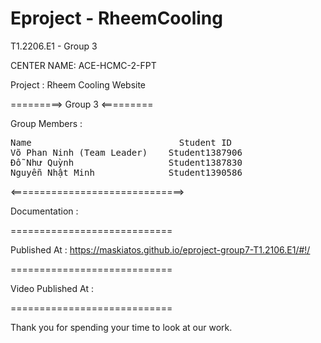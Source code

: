 # Eproject - RheemCooling

T1.2206.E1 - Group 3

CENTER NAME: ACE-HCMC-2-FPT

Project : Rheem Cooling Website

=========> Group 3 <=========

Group Members :

<pre>
Name	                        Student ID
Võ Phan Ninh (Team Leader)    Student1387906
Đỗ Như Quỳnh                  Student1387830
Nguyễn Nhật Minh              Student1390586
</pre>

<==============================>

Documentation :

============================

Published At : https://maskiatos.github.io/eproject-group7-T1.2106.E1/#!/

============================

Video Published At :

============================

Thank you for spending your time to look at our work.
